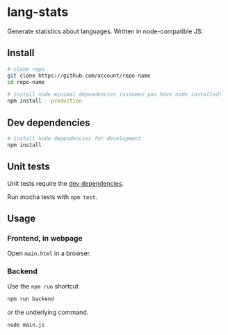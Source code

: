 # lang-stats

Generate statistics about languages. Written in node-compatible JS.

## Install

```bash
# clone repo
git clone https://github.com/account/repo-name
cd repo-name

# install node minimal dependencies (assumes you have node installed)
npm install --production
```

## Dev dependencies

```bash
# install node dependencies for development
npm install
```

## Unit tests

Unit tests require the [dev dependencies](#dev-dependencies).

Run mocha tests with `npm test`.

## Usage

### Frontend, in webpage

Open `main.html` in a browser.

### Backend

Use the `npm run` shortcut

```bash
npm run backend
```

or the underlying command.

```bash
node main.js
```
